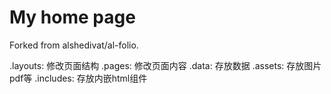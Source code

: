 # My home page

Forked from alshedivat/al-folio.

.layouts: 修改页面结构
.pages: 修改页面内容
.data: 存放数据
.assets: 存放图片pdf等
.includes: 存放内嵌html组件
